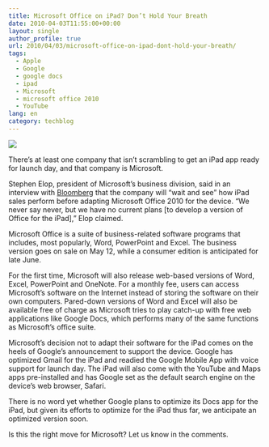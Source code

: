 ```yaml
---
title: Microsoft Office on iPad? Don’t Hold Your Breath
date: 2010-04-03T11:55:00+00:00
layout: single
author_profile: true
url: 2010/04/03/microsoft-office-on-ipad-dont-hold-your-breath/
tags:
  - Apple
  - Google
  - google docs
  - ipad
  - Microsoft
  - microsoft office 2010
  - YouTube
lang: en
category: techblog
---
```

[![](http://4.bp.blogspot.com/_vaUVXcmC3OI/S7clHGECTbI/AAAAAAAABcc/CAoF36yyHag/s1600/microsoftoffice2010beta-300x167.jpg)](http://4.bp.blogspot.com/_vaUVXcmC3OI/S7clHGECTbI/AAAAAAAABcc/CAoF36yyHag/s1600-h/microsoftoffice2010beta-300x167.jpg)

There’s at least one company that isn’t scrambling to get an iPad app ready for launch day, and that company is Microsoft.

Stephen Elop, president of Microsoft’s business division, said in an interview with [Bloomberg](http://www.bloomberg.com/apps/news?pid=newsarchive&sid=auKD3w1mOXrs) that the company will “wait and see” how iPad sales perform before adapting Microsoft Office 2010 for the device. “We never say never, but we have no current plans [to develop a version of Office for the iPad],” Elop claimed.

Microsoft Office is a suite of business-related software programs that includes, most popularly, Word, PowerPoint and Excel. The business version goes on sale on May 12, while a consumer edition is anticipated for late June.

For the first time, Microsoft will also release web-based versions of Word, Excel, PowerPoint and OneNote. For a monthly fee, users can access Microsoft’s software on the Internet instead of storing the software on their own computers. Pared-down versions of Word and Excel will also be available free of charge as Microsoft tries to play catch-up with free web applications like Google Docs, which performs many of the same functions as Microsoft’s office suite.

Microsoft’s decision not to adapt their software for the iPad comes on the heels of Google’s announcement to support the device. Google has optimized Gmail for the iPad and readied the Google Mobile App with voice support for launch day. The iPad will also come with the YouTube and Maps apps pre-installed and has Google set as the default search engine on the device’s web browser, Safari.

There is no word yet whether Google plans to optimize its Docs app for the iPad, but given its efforts to optimize for the iPad thus far, we anticipate an optimized version soon.

Is this the right move for Microsoft? Let us know in the comments.
